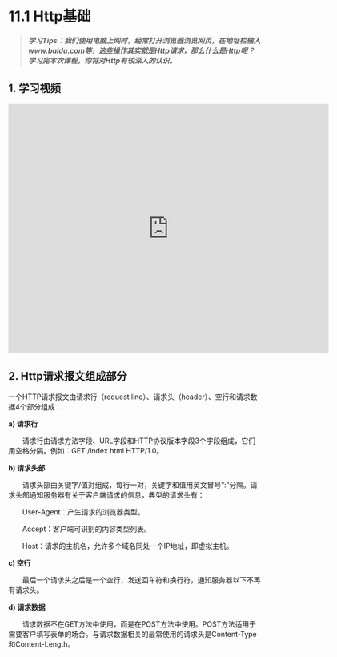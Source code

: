 # 11.1 Http基础

>##### 学习Tips：我们使用电脑上网时，经常打开浏览器浏览网页，在地址栏输入www.baidu.com等，这些操作其实就是Http请求，那么什么是Http呢？学习完本次课程，你将对Http有较深入的认识。

## 1. 学习视频

<iframe frameborder="0" width="640" height="498" src="https://v.qq.com/iframe/player.html?vid=q0300coeay4&tiny=0&auto=0" allowfullscreen></iframe>

## 2. Http请求报文组成部分

一个HTTP请求报文由请求行（request line）、请求头（header）、空行和请求数据4个部分组成：

**a) 请求行**

　　请求行由请求方法字段、URL字段和HTTP协议版本字段3个字段组成，它们用空格分隔。例如：GET /index.html HTTP/1.0。

**b) 请求头部**

　　请求头部由关键字/值对组成，每行一对，关键字和值用英文冒号“:”分隔。请求头部通知服务器有关于客户端请求的信息，典型的请求头有：

　　User-Agent：产生请求的浏览器类型。

　　Accept：客户端可识别的内容类型列表。

　　Host：请求的主机名，允许多个域名同处一个IP地址，即虚拟主机。

**c) 空行**

　　最后一个请求头之后是一个空行，发送回车符和换行符，通知服务器以下不再有请求头。

**d) 请求数据**

　　请求数据不在GET方法中使用，而是在POST方法中使用。POST方法适用于需要客户填写表单的场合。与请求数据相关的最常使用的请求头是Content-Type和Content-Length。